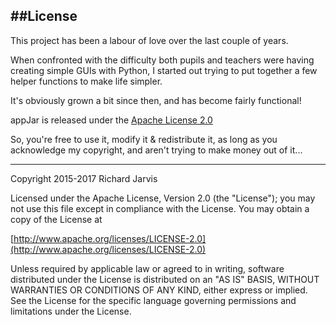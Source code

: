 ##License
---
This project has been a labour of love over the last couple of years.  

When confronted with the difficulty both pupils and teachers were having creating simple GUIs with Python, I started out trying to put together a few helper functions to make life simpler.  

It's obviously grown a bit since then, and has become fairly functional!  

appJar is released under the [Apache License 2.0](http://www.apache.org/licenses/LICENSE-2.0)

So, you're free to use it, modify it & redistribute it, as long as you acknowledge my copyright, and aren't trying to make money out of it...  

---

Copyright 2015-2017 Richard Jarvis

Licensed under the Apache License, Version 2.0 (the "License");
you may not use this file except in compliance with the License.
You may obtain a copy of the License at

[http://www.apache.org/licenses/LICENSE-2.0](http://www.apache.org/licenses/LICENSE-2.0)

Unless required by applicable law or agreed to in writing, software
distributed under the License is distributed on an "AS IS" BASIS,
WITHOUT WARRANTIES OR CONDITIONS OF ANY KIND, either express or implied.
See the License for the specific language governing permissions and
limitations under the License.
